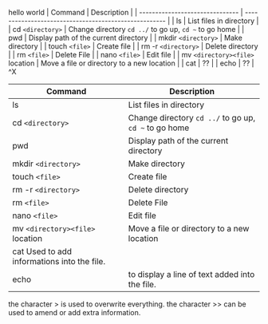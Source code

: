 hello world
| Command                         | Description                                           |
| ------------------------------- | ----------------------------------------------------- |
| ls                              | List files in directory                               |
| cd `<directory>`                | Change directory `cd ../` to go up, `cd ~` to go home |
| pwd                             | Display path of the current directory                 |
| mkdir `<directory>`             | Make directory                                        |
| touch `<file>`                  | Create file                                           |
| rm -r `<directory>`             | Delete directory                                      |
| rm `<file>`                     | Delete File                                           |
| nano `<file>`                   | Edit file                                             |
| mv `<directory><file>` location | Move a file or directory to a new location            |
| cat                             | ??                                                    |
| echo                            | ??                                                    |
^X


| Command                         | Description                                           |
| ------------------------------- | ----------------------------------------------------- |
| ls                              | List files in directory                               |
| cd `<directory>`                | Change directory `cd ../` to go up, `cd ~` to go home |
| pwd                             | Display path of the current directory                 |
| mkdir `<directory>`             | Make directory                                        |
| touch `<file>`                  | Create file                                           |
| rm -r `<directory>`             | Delete directory                                      |
| rm `<file>`                     | Delete File                                           |
| nano `<file>`                   | Edit file                                             |
| mv `<directory><file>` location | Move a file or directory to a new location            |
| cat                               Used to add informations into the file. 
| echo                            | to display a line of text added into the file.                                                    |
 the character > is used to overwrite everything. 
the character >> can be used to amend or add extra information.



